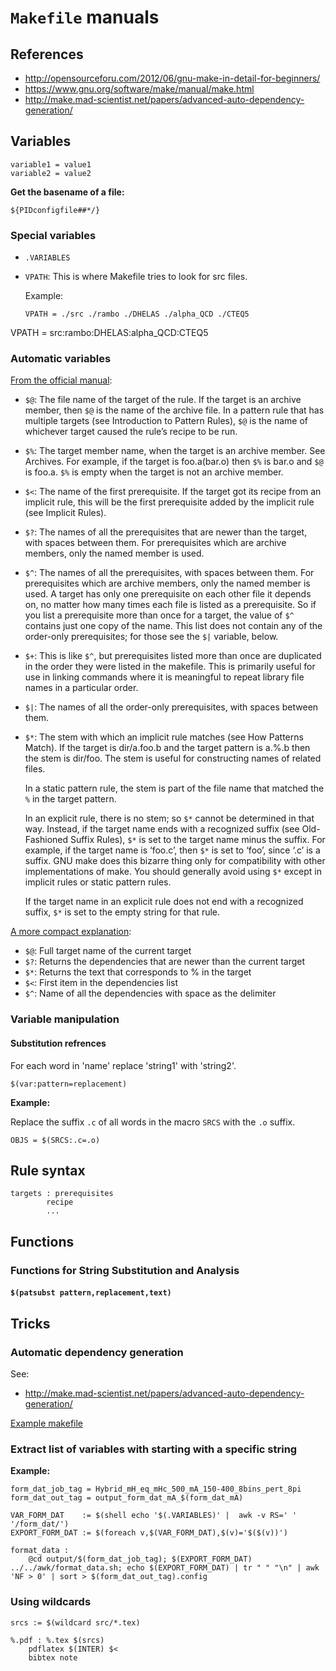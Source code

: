 # `Makefile` manuals

## References

- http://opensourceforu.com/2012/06/gnu-make-in-detail-for-beginners/
- https://www.gnu.org/software/make/manual/make.html
- http://make.mad-scientist.net/papers/advanced-auto-dependency-generation/

## Variables

~~~~
variable1 = value1
variable2 = value2
~~~~

**Get the basename of a file:**

~~~~
${PIDconfigfile##*/}
~~~~


### Special variables

- `.VARIABLES`

- `VPATH`:
    This is where Makefile tries to look for src files.
    
    Example:
    ~~~~
    VPATH = ./src ./rambo ./DHELAS ./alpha_QCD ./CTEQ5
    ~~~~

VPATH = src:rambo:DHELAS:alpha_QCD:CTEQ5



### Automatic variables

[From the official manual][autovar1]:

- `$@`:
    The file name of the target of the rule. If the target is an archive member, then
    `$@` is the name of the archive file. In a pattern rule that has multiple targets (see
    Introduction to Pattern Rules), `$@` is the name of whichever target caused the rule’s
    recipe to be run.

- `$%`:
    The target member name, when the target is an archive member. See Archives. For
    example, if the target is foo.a(bar.o) then `$%` is bar.o and `$@` is foo.a. `$%` is empty
    when the target is not an archive member.

- `$<`:
    The name of the first prerequisite. If the target got its recipe from an implicit
    rule, this will be the first prerequisite added by the implicit rule (see Implicit Rules).

- `$?`:
    The names of all the prerequisites that are newer than the target, with spaces
    between them. For prerequisites which are archive members, only the named member is used.

- `$^`:
    The names of all the prerequisites, with spaces between them. For prerequisites
    which are archive members, only the named member is used. A target has only
    one prerequisite on each other file it depends on, no matter how many times each file is
    listed as a prerequisite. So if you list a prerequisite more than once for a target, the
    value of `$^` contains just one copy of the name. This list does not contain any of the
    order-only prerequisites; for those see the `$|` variable, below.

- `$+`:
    This is like `$^`, but prerequisites listed more than once are duplicated in the
    order they were listed in the makefile. This is primarily useful for use in linking
    commands where it is meaningful to repeat library file names in a particular order.

- `$|`:
    The names of all the order-only prerequisites, with spaces between them.

- `$*`:
    The stem with which an implicit rule matches (see How Patterns Match). If the
    target is dir/a.foo.b and the target pattern is a.%.b then the stem is dir/foo. The stem
    is useful for constructing names of related files.

    In a static pattern rule, the stem is part of the file name that matched the `%` in the target pattern.
    
    In an explicit rule, there is no stem; so `$*` cannot be determined in that way.
    Instead, if the target name ends with a recognized suffix (see Old-Fashioned Suffix
    Rules), `$*` is set to the target name minus the suffix. For example, if the target name
    is ‘foo.c’, then `$*` is set to ‘foo’, since ‘.c’ is a suffix. GNU make does this bizarre
    thing only for compatibility with other implementations of make. You should generally
    avoid using `$*` except in implicit rules or static pattern rules.
    
    If the target name in an explicit rule does not end with a recognized suffix, `$*` is set to the empty string for that rule. 


[A more compact explanation][autovar2]:

- `$@`: Full target name of the current target
- `$?`: Returns the dependencies that are newer than the current target
- `$*`: Returns the text that corresponds to % in the target
- `$<`: First item in the dependencies list
- `$^`: Name of all the dependencies with space as the delimiter


### Variable manipulation

#### Substitution refrences

For each word in 'name' replace 'string1' with 'string2'.

~~~~
$(var:pattern=replacement)
~~~~

**Example:**

Replace the suffix `.c` of all words in the macro `SRCS` with the `.o` suffix.

~~~~
OBJS = $(SRCS:.c=.o)
~~~~

## Rule syntax

~~~
targets : prerequisites
        recipe
        ...
~~~

## Functions

### Functions for String Substitution and Analysis

#### `$(patsubst pattern,replacement,text)`


## Tricks


### Automatic dependency generation

See:
- http://make.mad-scientist.net/papers/advanced-auto-dependency-generation/

[Example makefile](./examples/auto_dependency_gen.make)


### Extract list of variables with starting with a specific string

**Example:**

~~~~
form_dat_job_tag = Hybrid_mH_eq_mHc_500_mA_150-400_8bins_pert_8pi
form_dat_out_tag = output_form_dat_mA_$(form_dat_mA)

VAR_FORM_DAT    := $(shell echo '$(.VARIABLES)' |  awk -v RS=' ' '/form_dat/')
EXPORT_FORM_DAT := $(foreach v,$(VAR_FORM_DAT),$(v)='$($(v))')

format_data : 
	@cd output/$(form_dat_job_tag); $(EXPORT_FORM_DAT) ../../awk/format_data.sh; echo $(EXPORT_FORM_DAT) | tr " " "\n" | awk 'NF > 0' | sort > $(form_dat_out_tag).config
~~~~


### Using wildcards

~~~~
srcs := $(wildcard src/*.tex)

%.pdf : %.tex $(srcs)
	pdflatex $(INTER) $<
	bibtex note
~~~~


[autovar1]: https://www.gnu.org/software/make/manual/html_node/Automatic-Variables.html 
[autovar2]: http://opensourceforu.com/2012/06/gnu-make-in-detail-for-beginners/

